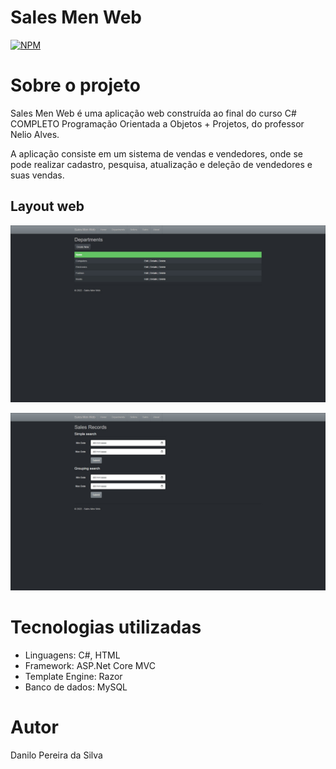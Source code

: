# Sales Men Web 
[![NPM](https://img.shields.io/npm/l/react)](https://github.com/0culos/SallesMenWeb/blob/main/LICENSE) 

# Sobre o projeto
Sales Men Web é uma aplicação web construída ao final do curso C# COMPLETO Programação Orientada a Objetos + Projetos, do professor Nelio Alves.

A aplicação consiste em um sistema de vendas e vendedores, onde se pode realizar cadastro, pesquisa, atualização e deleção de vendedores e suas vendas.

## Layout web
![Web 1](https://github.com/0culos/SallesMenWeb/blob/main/Departments.jpg)

![Web 2](https://github.com/0culos/SallesMenWeb/blob/main/SalesRecords.jpg)

# Tecnologias utilizadas
- Linguagens: C#, HTML
- Framework: ASP.Net Core MVC
- Template Engine: Razor
- Banco de dados: MySQL

# Autor

Danilo Pereira da Silva
